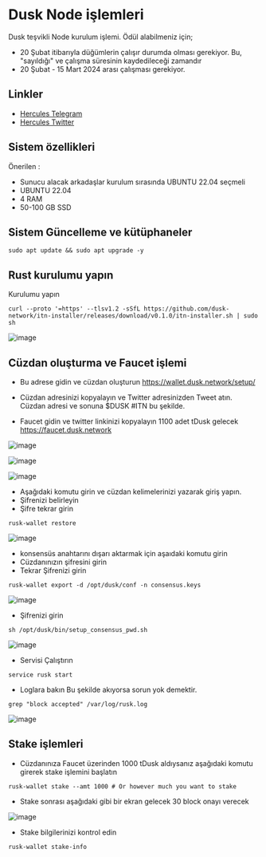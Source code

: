 # Dusk Node işlemleri

Dusk teşvikli Node kurulum işlemi. Ödül alabilmeniz için;  
- 20 Şubat itibarıyla düğümlerin çalışır durumda olması gerekiyor. Bu, "sayıldığı" ve çalışma süresinin kaydedileceği zamandır
- 20 Şubat - 15 Mart 2024 arası çalışması gerekiyor.


## Linkler
 * [Hercules Telegram](https://t.me/HerculesNode)
 * [Hercules Twitter](https://twitter.com/Herculesnode)

## Sistem özellikleri

Önerilen : 
- Sunucu alacak arkadaşlar kurulum sırasında UBUNTU 22.04 seçmeli
- UBUNTU 22.04
- 4 RAM
- 50-100 GB SSD

## Sistem Güncelleme ve kütüphaneler
```shell
sudo apt update && sudo apt upgrade -y
```

## Rust kurulumu yapın  

Kurulumu yapın

```shell
curl --proto '=https' --tlsv1.2 -sSfL https://github.com/dusk-network/itn-installer/releases/download/v0.1.0/itn-installer.sh | sudo sh
```

![image](https://github.com/HerculesNode/Dusk-Node/assets/101635385/5ee16ea6-6e42-4bba-b3ed-caeb52759a05)


## Cüzdan oluşturma ve Faucet işlemi 

- Bu adrese gidin ve cüzdan oluşturun https://wallet.dusk.network/setup/

- Cüzdan adresinizi kopyalayın ve Twitter adresinizden Tweet atın. Cüzdan adresi ve sonuna $DUSK #ITN  bu şekilde.

- Faucet gidin ve twitter linkinizi kopyalayın 1100 adet tDusk gelecek https://faucet.dusk.network 

![image](https://github.com/HerculesNode/Dusk-Node/assets/101635385/c8bc06fe-9814-4540-bef1-fa0f1ed5f970)

![image](https://github.com/HerculesNode/Dusk-Node/assets/101635385/9763c414-998d-4e8c-a782-839a5d939763)


![image](https://github.com/HerculesNode/Dusk-Node/assets/101635385/e234b68b-5fd9-4906-b9b6-368fc10f2961)

- Aşağıdaki komutu girin ve cüzdan kelimelerinizi yazarak giriş yapın.
- Şifrenizi belirleyin
- Şifre tekrar girin

```shell
rusk-wallet restore
```
![image](https://github.com/HerculesNode/Dusk-Node/assets/101635385/3c4397d7-d700-4895-89b1-093bf847ae51)


- konsensüs anahtarını dışarı aktarmak için aşaıdaki komutu girin
- Cüzdanınızın şifresini girin
- Tekrar Şifrenizi girin

```shell
rusk-wallet export -d /opt/dusk/conf -n consensus.keys
```

![image](https://github.com/HerculesNode/Dusk-Node/assets/101635385/144a1e46-7cb4-41b7-9362-3b68528b1015)

- Şifrenizi girin

```shell
sh /opt/dusk/bin/setup_consensus_pwd.sh
```

![image](https://github.com/HerculesNode/Dusk-Node/assets/101635385/fc75a806-b717-4141-a612-668bde4e88d8)

- Servisi Çalıştırın

```shell
service rusk start
```

- Loglara bakın Bu şekilde akıyorsa sorun yok demektir.

```shell
grep "block accepted" /var/log/rusk.log
```

![image](https://github.com/HerculesNode/Dusk-Node/assets/101635385/cf2e32ec-d550-4c35-b467-d9ae9fbc20b9)


## Stake işlemleri

- Cüzdanınıza Faucet üzerinden 1000 tDusk aldıysanız aşağıdaki komutu girerek stake işlemini başlatın

```shell
rusk-wallet stake --amt 1000 # Or however much you want to stake
```

- Stake sonrası aşağıdaki gibi bir ekran gelecek 30 block onayı verecek

![image](https://github.com/HerculesNode/Dusk-Node/assets/101635385/9a32e710-d070-4fb9-a893-351e64e5a70a)



- Stake bilgilerinizi kontrol edin

```shell
rusk-wallet stake-info
```
